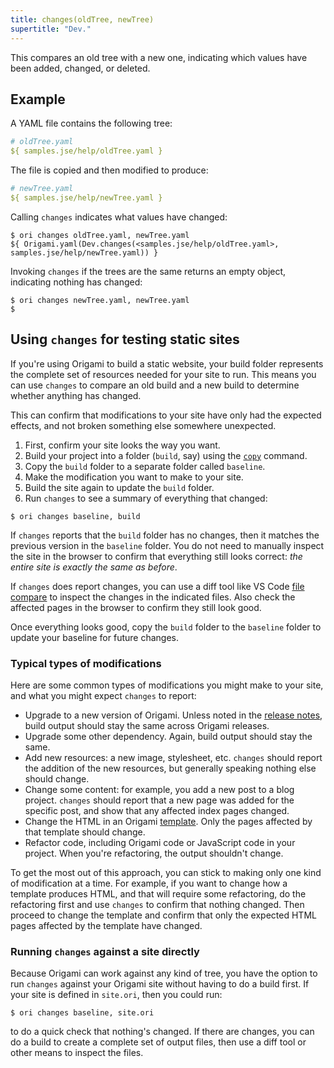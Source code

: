```yaml
---
title: changes(oldTree, newTree)
supertitle: "Dev."
---
```


This compares an old tree with a new one, indicating which values have been added, changed, or deleted.

## Example

A YAML file contains the following tree:

```yaml
# oldTree.yaml
${ samples.jse/help/oldTree.yaml }
```

The file is copied and then modified to produce:

```yaml
# newTree.yaml
${ samples.jse/help/newTree.yaml }
```

Calling `changes` indicates what values have changed:

```console
$ ori changes oldTree.yaml, newTree.yaml
${ Origami.yaml(Dev.changes(<samples.jse/help/oldTree.yaml>, samples.jse/help/newTree.yaml)) }
```

Invoking `changes` if the trees are the same returns an empty object, indicating nothing has changed:

```console
$ ori changes newTree.yaml, newTree.yaml
$
```

## Using `changes` for testing static sites

If you're using Origami to build a static website, your build folder represents the complete set of resources needed for your site to run. This means you can use `changes` to compare an old build and a new build to determine whether anything has changed.

This can confirm that modifications to your site have only had the expected effects, and not broken something else somewhere unexpected.

1. First, confirm your site looks the way you want.
2. Build your project into a folder (`build`, say) using the [`copy`](/builtins/dev/copy.html#copy-to-build) command.
3. Copy the `build` folder to a separate folder called `baseline`.
4. Make the modification you want to make to your site.
5. Build the site again to update the `build` folder.
6. Run `changes` to see a summary of everything that changed:

```console
$ ori changes baseline, build
```

If `changes` reports that the `build` folder has no changes, then it matches the previous version in the `baseline` folder. You do not need to manually inspect the site in the browser to confirm that everything still looks correct: _the entire site is exactly the same as before_.

If `changes` does report changes, you can use a diff tool like VS Code [file compare](https://learn.microsoft.com/en-us/visualstudio/ide/compare-with?view=vs-2022) to inspect the changes in the indicated files. Also check the affected pages in the browser to confirm they still look good.

Once everything looks good, copy the `build` folder to the `baseline` folder to update your baseline for future changes.

### Typical types of modifications

Here are some common types of modifications you might make to your site, and what you might expect `changes` to report:

- Upgrade to a new version of Origami. Unless noted in the [release notes](https://github.com/WebOrigami/origami/releases), build output should stay the same across Origami releases.
- Upgrade some other dependency. Again, build output should stay the same.
- Add new resources: a new image, stylesheet, etc. `changes` should report the addition of the new resources, but generally speaking nothing else should change.
- Change some content: for example, you add a new post to a blog project. `changes` should report that a new page was added for the specific post, and show that any affected index pages changed.
- Change the HTML in an Origami [template](/language/templates.html). Only the pages affected by that template should change.
- Refactor code, including Origami code or JavaScript code in your project. When you're refactoring, the output shouldn't change.

To get the most out of this approach, you can stick to making only one kind of modification at a time. For example, if you want to change how a template produces HTML, and that will require some refactoring, do the refactoring first and use `changes` to confirm that nothing changed. Then proceed to change the template and confirm that only the expected HTML pages affected by the template have changed.

### Running `changes` against a site directly

Because Origami can work against any kind of tree, you have the option to run `changes` against your Origami site without having to do a build first. If your site is defined in `site.ori`, then you could run:

```console
$ ori changes baseline, site.ori
```

to do a quick check that nothing's changed. If there are changes, you can do a build to create a complete set of output files, then use a diff tool or other means to inspect the files.
